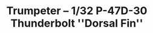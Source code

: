 ---
layout: product
title: "Trumpeter – 1/32 P-47D-30 Thunderbolt ''Dorsal Fin''"
price: "5400" 
desc: "N/A"
img_path: "/assets/img/TRU02264.jpg"
brand: "N/A"
available: false
special_offer: false
new: false
soon: false
cat: "010000"
subcat: "013400"
subsubcat: "0N/A"
sifra: "TRU02264"
popular: true
---
